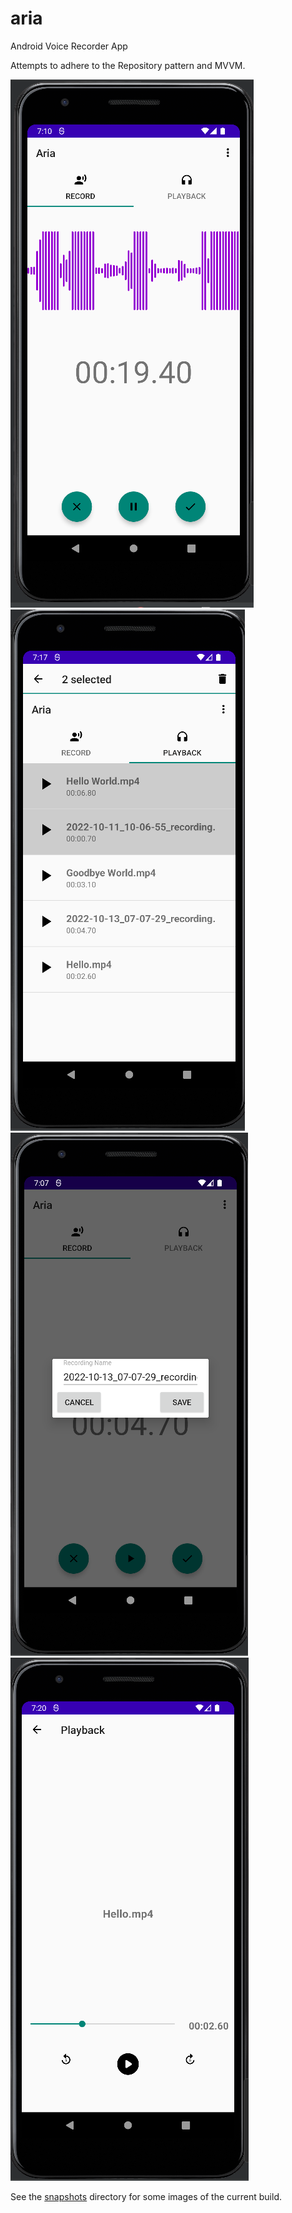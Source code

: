 # aria
Android Voice Recorder App

Attempts to adhere to the Repository pattern and MVVM. 

![](https://github.com/Henchel-Santillan/aria/blob/main/snapshots/aria_record_fragment_waveform.PNG)
![](https://github.com/Henchel-Santillan/aria/blob/main/snapshots/aria_playback_list_more_1_selected.PNG)
![](https://github.com/Henchel-Santillan/aria/blob/main/snapshots/aria_record_fragment_record_name_save.PNG)
![](https://github.com/Henchel-Santillan/aria/blob/main/snapshots/aria_playback.PNG)

See the [snapshots](https://github.com/Henchel-Santillan/aria/tree/main/snapshots) directory for some images of the current build. 
